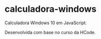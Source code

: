 # calculadora-windows
Calculadora Windows 10 em JavaScript.

Desenvolvida com base no curso da HCode.
